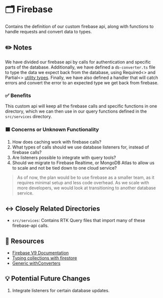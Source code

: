 # 🗂 Firebase
Contains the definition of our custom firebase api, along with functions to handle requests and convert data to types.

## ✏️ Notes
We have divided our firebase api by calls for authentication and specific parts of the database. Additionally, we have defined a `db-converter.ts` file to type the data we expect back from the database, using Required<> and Partial<> [utility types](https://www.typescriptlang.org/docs/handbook/utility-types.html). Finally, we have also defined a handler that will catch errors and convert the error to an expected type we get back from firebase.

### ✅ Benefits
This custom api will keep all the firebase calls and specific functions in one directory, which we can then use in our query functions defined in the `src/services` directory.

### 🟥 Concerns or Unknown Functionality
1. How does caching work with firebase calls?
2. What types of calls should we use database listeners for, instead of firebase calls?
3. Are listeners possible to integrate with query tools?
4. Should we migrate to Firebase Realtime, or MongoDB Atlas to allow us to scale and not be tied down to one cloud service?
> As of now, the plan would be to use firebase as a smaller team, as it requires minimal setup and less code overhead. As we scale with more developers, we would look at transitioning to another database service.


## ↔️ Closely Related Directories
- `src/services`: Contains RTK Query files that import many of these firebase-api calls.

## 🔗 Resources
- [Firebase V9 Documentation](https://firebase.google.com/docs/web/modular-upgrade)
- [Typing collections with firestore](https://plainenglish.io/blog/using-firestore-with-typescript-in-the-v9-sdk-cf36851bb099)
- [Generic withConverters](https://medium.com/swlh/using-firestore-with-typescript-65bd2a602945)

## 💡 Potential Future Changes
1. Integrate listeners for certain database updates.